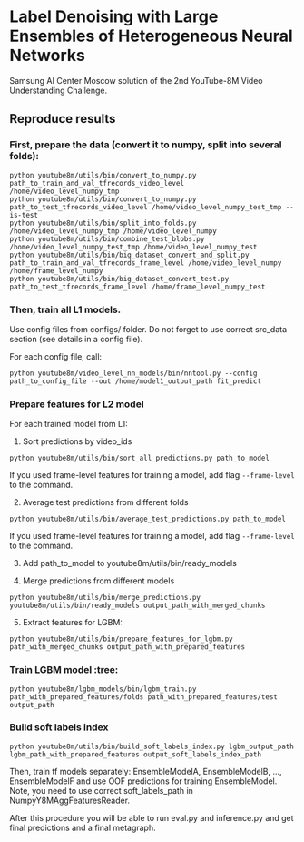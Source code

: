 # Label Denoising with Large Ensembles of Heterogeneous Neural Networks
Samsung AI Center Moscow solution of the 2nd YouTube-8M Video Understanding Challenge.

## Reproduce results
### First, prepare the data (convert it to numpy, split into several folds):

```
python youtube8m/utils/bin/convert_to_numpy.py path_to_train_and_val_tfrecords_video_level /home/video_level_numpy_tmp
python youtube8m/utils/bin/convert_to_numpy.py path_to_test_tfrecords_video_level /home/video_level_numpy_test_tmp --is-test
python youtube8m/utils/bin/split_into_folds.py /home/video_level_numpy_tmp /home/video_level_numpy
python youtube8m/utils/bin/combine_test_blobs.py /home/video_level_numpy_test_tmp /home/video_level_numpy_test
python youtube8m/utils/bin/big_dataset_convert_and_split.py path_to_train_and_val_tfrecords_frame_level /home/video_level_numpy /home/frame_level_numpy
python youtube8m/utils/bin/big_dataset_convert_test.py path_to_test_tfrecords_frame_level /home/frame_level_numpy_test
```

### Then, train all L1 models.

Use config files from configs/ folder. Do not forget to use correct src_data section (see details in a config file).

For each config file, call:

```
python youtube8m/video_level_nn_models/bin/nntool.py --config path_to_config_file --out /home/model1_output_path fit_predict
```

### Prepare features for L2 model

For each trained model from L1:

1) Sort predictions by video_ids

```
python youtube8m/utils/bin/sort_all_predictions.py path_to_model
```

If you used frame-level features for training a model, add flag `--frame-level` to the command.

2) Average test predictions from different folds

```
python youtube8m/utils/bin/average_test_predictions.py path_to_model
```

If you used frame-level features for training a model, add flag `--frame-level` to the command.

3) Add path_to_model to youtube8m/utils/bin/ready_models

4) Merge predictions from different models

```
python youtube8m/utils/bin/merge_predictions.py youtube8m/utils/bin/ready_models output_path_with_merged_chunks
```

5) Extract features for LGBM:

```
python youtube8m/utils/bin/prepare_features_for_lgbm.py path_with_merged_chunks output_path_with_prepared_features
```


### Train LGBM model :tree:

```
python youtube8m/lgbm_models/bin/lgbm_train.py path_with_prepared_features/folds path_with_prepared_features/test output_path
```

### Build soft labels index

```
python youtube8m/utils/bin/build_soft_labels_index.py lgbm_output_path lgbm_path_with_prepared_features output_soft_labels_index_path
```

Then, train tf models separately: EnsembleModelA, EnsembleModelB, …, EnsembleModelF and use OOF predictions for training EnsembleModel. Note, you need to use correct soft_labels_path in NumpyY8MAggFeaturesReader.

After this procedure you will be able to run eval.py and inference.py and get final predictions and a final metagraph.


